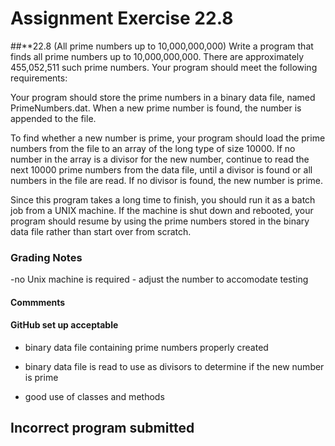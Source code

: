 # Assignment Exercise 22.8

##**22.8 (All prime numbers up to 10,000,000,000) Write a program that finds all prime numbers up to 10,000,000,000. There are approximately 455,052,511 such prime numbers. Your program should meet the following requirements:

Your program should store the prime numbers in a binary data file, named PrimeNumbers.dat. When a new prime number is found, the number is appended to the file.

To find whether a new number is prime, your program should load the prime numbers from the file to an array of the long type of size 10000. If no number in the array is a divisor for the new number, continue to read the next 10000 prime numbers from the data file, until a divisor is found or all numbers in the file are read. If no divisor is found, the new number is prime.

Since this program takes a long time to finish, you should run it as a batch job from a UNIX machine. If the machine is shut down and rebooted, your program should resume by using the prime numbers stored in the binary data file rather than start over from scratch.						
### Grading Notes
-no Unix machine is required - adjust the number to accomodate testing
#### Commments
#### GitHub set up acceptable

- binary data file containing prime numbers properly created
- binary data file is read to use as divisors to determine if the new number is prime

- good use of classes and methods



## Incorrect program submitted
